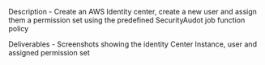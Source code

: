 Description - Create an AWS Identity center, create a new user and assign them a permission set using the predefined SecurityAudot job function policy 

Deliverables - Screenshots showing the identity Center Instance, user and assigned permission set